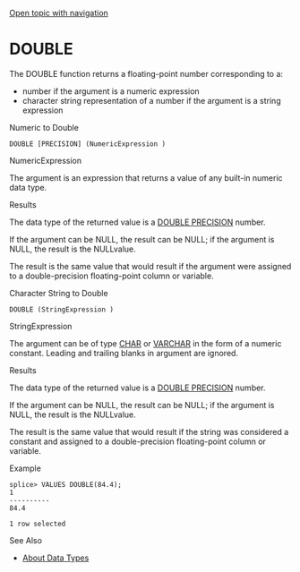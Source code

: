 [Open topic with navigation](../../../index.html#Shared/SQLReference/BuiltInFcns/Double.html)

<a href="" id="BuiltInFcns.Double"></a>[]()DOUBLE
=================================================

The <span class="CodeFont">DOUBLE</span> function returns a floating-point number corresponding to a:

-   number if the argument is a numeric expression
-   character string representation of a number if the argument is a string expression

Numeric to Double

``` FcnSyntax
DOUBLE [PRECISION] (NumericExpression ) 
```

NumericExpression

The argument is an expression that returns a value of any built-in numeric data type.

Results

The data type of the returned value is a [<span class="CodeFont">DOUBLE PRECISION</span>](../DataTypes/DoublePrecision.html) number.

If the argument can be <span class="CodeFont">NULL</span>, the result can be <span class="CodeFont">NULL</span>; if the argument is <span class="CodeFont">NULL</span>, the result is the <span class="CodeFont">NULL</span>value.

The result is the same value that would result if the argument were assigned to a double-precision floating-point column or variable.

Character String to Double

``` FcnSyntax
DOUBLE (StringExpression ) 
```

StringExpression

The argument can be of type [<span class="CodeFont">CHAR</span>](../DataTypes/Char.html) or [<span class="CodeFont">VARCHAR</span>](../DataTypes/Varchar.html) in the form of a numeric constant. Leading and trailing blanks in argument are ignored.

Results

The data type of the returned value is a [<span class="CodeFont">DOUBLE PRECISION</span>](../DataTypes/DoublePrecision.html) number.

If the argument can be <span class="CodeFont">NULL</span>, the result can be <span class="CodeFont">NULL</span>; if the argument is <span class="CodeFont">NULL</span>, the result is the <span class="CodeFont">NULL</span>value.

The result is the same value that would result if the string was considered a constant and assigned to a double-precision floating-point column or variable.

Example

``` Example
splice> VALUES DOUBLE(84.4);
1
----------
84.4

1 row selected
```

See Also

-   [About Data Types](../DataTypes/Intro.NumericTypes.html)

 


